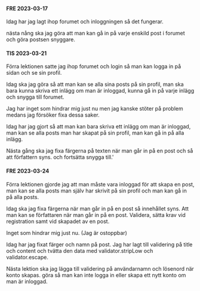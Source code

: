 #### FRE 2023-03-17
Idag har jag lagt ihop forumet och inloggningen så det fungerar.

nästa nång ska jag göra att man kan gå in på varje enskild post i forumet och göra postsen snyggare.




#### TIS 2023-03-21
Förra lektionen satte jag ihop forumet och login så man kan logga in på sidan och se sin profil.

Idag ska jag göra så att man kan se alla sina posts på sin profil, man ska bara kunna skriva ett inlägg om man är inloggad, kunna gå in på varje inlägg och snygga till forumet.

Jag har inget som hindrar mig just nu men jag kanske stöter på problem medans jag försöker fixa dessa saker.


Idag har jag gjort så att man kan bara skriva ett inlägg om man är inloggad, man kan se alla posts man har skapat på sin profil, man kan gå in på alla inlägg.

Nästa gång ska jag fixa färgerna på texten när man går in på en post och så att författern syns. och fortsätta snygga till.'



#### FRE 2023-03-24
Förra lektionen gjorde jag att man måste vara inloggad för att skapa en post, man kan se alla posts man själv har skrivit på sin profil och man kan gå in på alla posts.

Idag ska jag fixa färgerna när man går in på en post så innehållet syns.
Att man kan se författaren när man går in på en post.
Validera, sätta krav vid registration samt vid skapadet av en post.

Inget som hindrar mig just nu. (Jag är ostoppbar)



Idag har jag fixat färger och namn på post.
Jag har lagt till validering på title och content och tvätta den data med validator.stripLow och validator.escape.

Nästa lektion ska jag lägga till validering på användarnamn och lösenord när konto skapas.
göra så man kan inte logga in eller skapa ett nytt konto om man är inloggad.